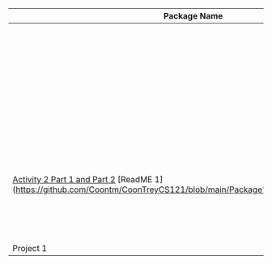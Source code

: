 | Package Name | Description | Number|
| ------------ |-------------|-------|          
|           |   Made progress implementing a function that deals with someoneon's address, name, and age.          |       |
|  [Activity 2 Part 1 and Part 2](https://github.com/Coontm/CoonTreyCS121/blob/main/act21p1.java) [ReadME 1] (https://github.com/Coontm/CoonTreyCS121/blob/main/Package%201%20README.md%20)           |  Learned how to implement average scoring output in the form of tests and how many books an individual purchased at a book club.           |       |
| Project 1             |             |       |
